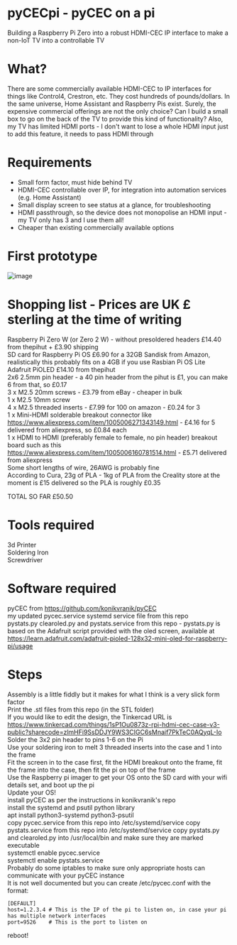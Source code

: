 # pyCECpi - pyCEC on a pi
Building a Raspberry Pi Zero into a robust HDMI-CEC IP interface to make a non-IoT TV into a controllable TV

# What?
There are some commercially available HDMI-CEC to IP interfaces for things like Control4, Crestron, etc. They cost hundreds of pounds/dollars. In the same universe, Home Assistant and Raspberry Pis exist. Surely, the expensive commercial offerings are not the only choice? Can I build a small box to go on the back of the TV to provide this kind of functionality? Also, my TV has limited HDMI ports - I don't want to lose a whole HDMI input just to add this feature, it needs to pass HDMI through

# Requirements
* Small form factor, must hide behind TV  
* HDMI-CEC controllable over IP, for integration into automation services (e.g. Home Assistant)  
* Small display screen to see status at a glance, for troubleshooting  
* HDMI passthrough, so the device does not monopolise an HDMI input - my TV only has 3 and I use them all!  
* Cheaper than existing commercially available options

# First prototype
![image](https://github.com/user-attachments/assets/8f2b946d-722e-4c1b-a191-e1cd384eed29)


# Shopping list - Prices are UK £ sterling at the time of writing
Raspberry Pi Zero W (or Zero 2 W) - without presoldered headers £14.40 from thepihut + £3.90 shipping  
SD card for Raspberry Pi OS £6.90 for a 32GB Sandisk from Amazon, realistically this probably fits on a 4GB if you use Rasbian Pi OS Lite  
Adafruit PiOLED £14.10 from thepihut  
2x6 2.5mm pin header - a 40 pin header from the pihut is £1, you can make 6 from that, so £0.17  
3 x M2.5 20mm screws - £3.79 from eBay - cheaper in bulk  
1 x M2.5 10mm screw  
4 x M2.5 threaded inserts - £7.99 for 100 on amazon - £0.24 for 3  
1 x Mini-HDMI solderable breakout connector like https://www.aliexpress.com/item/1005006271343149.html - £4.16 for 5 delivered from aliexpress, so £0.84 each  
1 x HDMI to HDMI (preferably female to female, no pin header) breakout board such as this https://www.aliexpress.com/item/1005006160781514.html - £5.71 delivered from aliexpress  
Some short lengths of wire, 26AWG is probably fine  
According to Cura, 23g of PLA - 1kg of PLA from the Creality store at the moment is £15 delivered so the PLA is roughly £0.35  
  
TOTAL SO FAR £50.50  

# Tools required
3d Printer  
Soldering Iron  
Screwdriver  

# Software required
pyCEC from https://github.com/konikvranik/pyCEC  
my updated pycec.service systemd service file from this repo  
pystats.py clearoled.py and pystats.service from this repo - pystats.py is based on the Adafruit script provided with the oled screen, available at https://learn.adafruit.com/adafruit-pioled-128x32-mini-oled-for-raspberry-pi/usage  

# Steps
Assembly is a little fiddly but it makes for what I think is a very slick form factor  
Print the .stl files from this repo (in the STL folder)  
If you would like to edit the design, the Tinkercad URL is https://www.tinkercad.com/things/1sP1Ou0873z-rpi-hdmi-cec-case-v3-public?sharecode=zlmHFi9SsDDJY9WS3CIGC6sMnaif7PkTeC0AQyqL-Io   
Solder the 3x2 pin header to pins 1-6 on the Pi  
Use your soldering iron to melt 3 threaded inserts into the case and 1 into the frame  
Fit the screen in to the case first, fit the HDMI breakout onto the frame, fit the frame into the case, then fit the pi on top of the frame  
Use the Raspberry pi imager to get your OS onto the SD card with your wifi details set, and boot up the pi  
Update your OS!  
install pyCEC as per the instructions in konikvranik's repo  
install the systemd and psutil python library  
apt install python3-systemd python3-psutil  
copy pycec.service from this repo into /etc/systemd/service
copy pystats.service from this repo into /etc/systemd/service 
copy pystats.py and clearoled.py into /usr/local/bin and make sure they are marked executable  
systemctl enable pycec.service  
systemctl enable pystats.service  
Probably do some iptables to make sure only appropriate hosts can communicate with your pyCEC instance  
It is not well documented but you can create /etc/pycec.conf with the format:  
```
[DEFAULT]
host=1.2.3.4 # This is the IP of the pi to listen on, in case your pi has multiple network interfaces
port=9526    # This is the port to listen on
```
reboot!  
